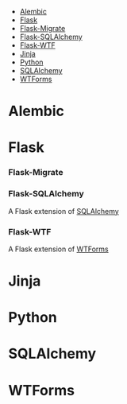 - [Alembic](https://alembic.sqlalchemy.org/en/latest/)
- [Flask](https://flask.palletsprojects.com/en/1.1.x/)
- [Flask-Migrate](https://flask-migrate.readthedocs.io/en/latest/)
- [Flask-SQLAlchemy](https://flask-sqlalchemy.palletsprojects.com/en/2.x/)
- [Flask-WTF](https://flask-wtf.readthedocs.io/en/stable/)
- [Jinja](https://jinja.palletsprojects.com/en/3.0.x/)
- [Python](https://docs.python.org/3/index.html)
- [SQLAlchemy](https://docs.sqlalchemy.org/en/13/)
- [WTForms](https://wtforms.readthedocs.io/en/2.3.x/)

# Alembic

# Flask

### Flask-Migrate

### Flask-SQLAlchemy
A Flask extension of [SQLAlchemy](https://docs.sqlalchemy.org/en/13/)

### Flask-WTF
A Flask extension of [WTForms](https://wtforms.readthedocs.io/en/2.3.x/)

# Jinja

# Python

# SQLAlchemy

# WTForms

